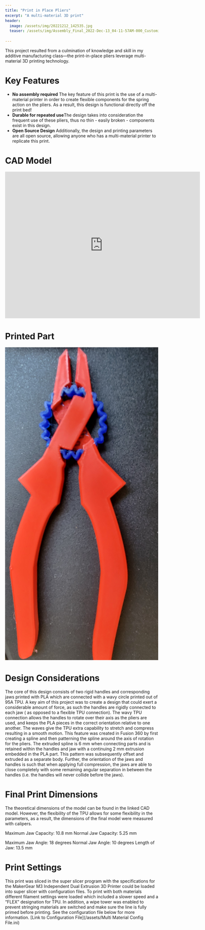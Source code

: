 ```yaml
---
title: "Print in Place Pliers"
excerpt: "A multi-material 3D print"
header:
  image: /assets/img/20221212_142535.jpg
  teaser: /assets/img/Assembly_Final_2022-Dec-13_04-11-57AM-000_CustomizedView10062345548.png
   
---
```


This project resulted from a culmination of knowledge and skill in my additive manufacturing class—the print-in-place pliers leverage multi-material 3D printing technology.

# Key Features

* **No assembly required** The key feature of this print is the use of a multi-material printer in order to create flexible components for the spring action on the pliers. As a result, this design is functional directly off the print bed!
* **Durable for repeated use**The design takes into consideration the frequent use of these pliers, thus no thin - easily broken - components exist in this design. 
* **Open Source Design** Additionally, the design and printing parameters are all open source, allowing anyone who has a multi-material printer to replicate this print. 


# CAD Model
<iframe src="https://vanderbilt643.autodesk360.com/shares/public/SH35dfcQT936092f0e43117d2bfaff09a0e8?mode=embed" width="640" height="480" allowfullscreen="true" webkitallowfullscreen="true" mozallowfullscreen="true"  frameborder="0"></iframe>

# Printed Part
![Printed Part](/assets/img/PrintInPlacePliers.jpg)

# Design Considerations

The core of this design consists of two rigid handles and corresponding jaws printed with PLA which are connected with a wavy circle printed out of 95A TPU. A key aim of this project was to create a design that could exert a considerable amount of force, as such the handles are rigidly connected to each jaw ( as opposed to a flexible TPU connection). The wavy TPU connection allows the handles to rotate over their axis as the pliers are used, and keeps the PLA pieces in the correct orientation relative to one another. The waves give the TPU extra capability to stretch and compress resulting in a smooth motion. This feature was created in Fusion 360 by first creating a spline and then patterning the spline around the axis of rotation for the pliers. The extruded spline is 6 mm when connecting parts and is retained within the handles and jaw with a continuing 2 mm extrusion embedded in the PLA part. This pattern was subsequently offset and extruded as a separate body. Further, the orientation of the jaws and handles is such that when applying full compression, the jaws are able to close completely with some remaining angular separation in between the handles (i.e. the handles will never collide before the jaws).

# Final Print Dimensions 

The theoretical dimensions of the model can be found in the linked CAD model. However, the flexibility of the TPU allows for some flexibility in the parameters, as a result, the dimensions of the final model were measured with calipers. 

Maximum Jaw Capacity: 10.8 mm
Normal Jaw Capacity: 5.25 mm

Maximum Jaw Angle: 18 degrees
Normal Jaw Angle: 10 degrees 
Length of Jaw: 13.5 mm

# Print Settings
This print was sliced in the super slicer program with the specifications for the MakerGear M3 Independent Dual Extrusion 3D Printer could be loaded into super slicer with configuration files. To print with both materials different filament settings were loaded which included a slower speed and a “FLEX” designation for TPU. In addition, a wipe tower was enabled to prevent stringing materials are switched and make sure the line is fully primed before printing. See the configuration file below for more information. 
[Link to Configuration File](/assets/Multi Material Config File.ini)

